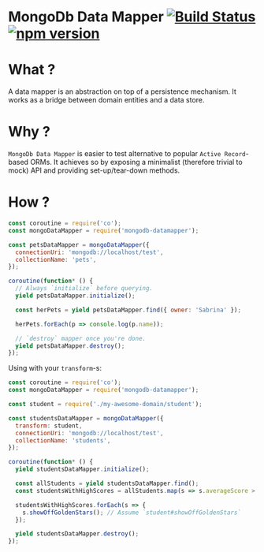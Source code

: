 # MongoDb Data Mapper [![Build Status](https://travis-ci.org/francisbrito/node-mongodb-datamapper.svg?branch=master)](https://travis-ci.org/francisbrito/node-mongodb-datamapper) [![npm version](https://badge.fury.io/js/mongodb-datamapper.svg)](https://badge.fury.io/js/mongodb-datamapper)

# What ?
A data mapper is an abstraction on top of a persistence mechanism. It works as a bridge between domain entities and a data store.

# Why ?
`MongoDb Data Mapper` is easier to test alternative to popular `Active Record`-based ORMs. It achieves so by exposing a minimalist (therefore trivial to mock) API and providing set-up/tear-down methods.

# How ?

```js
const coroutine = require('co');
const mongoDataMapper = require('mongodb-datamapper');

const petsDataMapper = mongoDataMapper({
  connectionUri: 'mongodb://localhost/test',
  collectionName: 'pets',
});

coroutine(function* () {
  // Always `initialize` before querying.
  yield petsDataMapper.initialize();

  const herPets = yield petsDataMapper.find({ owner: 'Sabrina' });

  herPets.forEach(p => console.log(p.name));

  // `destroy` mapper once you're done.
  yield petsDataMapper.destroy();
});
```

Using with your `transform`-s:
```js
const coroutine = require('co');
const mongoDataMapper = require('mongodb-datamapper');

const student = require('./my-awesome-domain/student');

const studentsDataMapper = mongoDataMapper({
  transform: student,
  connectionUri: 'mongodb://localhost/test',
  collectionName: 'students',
});

coroutine(function* () {
  yield studentsDataMapper.initialize();

  const allStudents = yield studentsDataMapper.find();
  const studentsWithHighScores = allStudents.map(s => s.averageScore > 90);

  studentsWithHighScores.forEach(s => {
    s.showOffGoldenStars(); // Assume `student#showOffGoldenStars`
  });

  yield studentsDataMapper.destroy();
});
```
